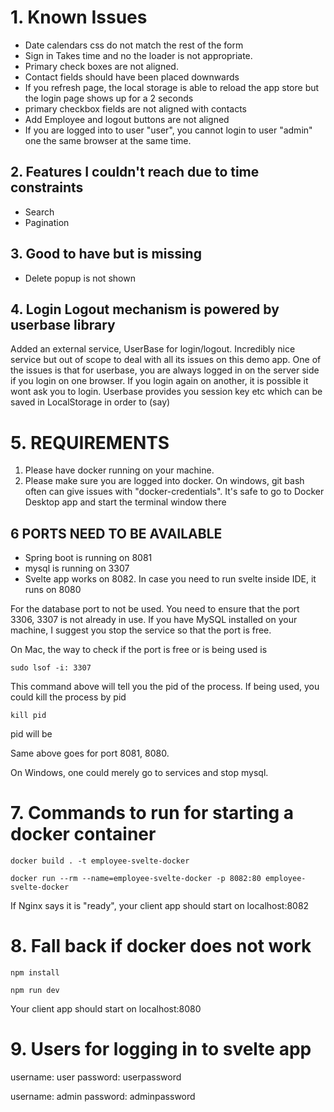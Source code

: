 # 1. Known Issues 

- Date calendars css do not match the rest of the form
- Sign in Takes time and no the loader is not appropriate.
- Primary check boxes are not aligned. 
- Contact fields should have been placed downwards
- If you refresh page, the local storage is able to reload the app store but the login page shows up for a 2 seconds
- primary checkbox fields are not aligned with contacts
- Add Employee and logout buttons are not aligned
- If you are logged into to user "user", you cannot login to user "admin" one the same browser at the same time.


## 2. Features I couldn't reach due to time constraints 
- Search
- Pagination
## 3. Good to have but is missing

- Delete popup is not shown

## 4. Login Logout mechanism is powered by userbase library

Added an external service, UserBase for login/logout. Incredibly nice service but out of scope to deal with all its issues on this demo app. One of the issues is that for userbase, you are always logged in on the server side if you login on one browser. If you login again on another, it is possible it wont ask you to login. Userbase provides you session key etc which can be saved in LocalStorage in order to (say)

# 5. REQUIREMENTS

1. Please have docker running on your machine.
2. Please make sure you are logged into docker. On windows, git bash often can give issues with "docker-credentials". It's safe to go to Docker Desktop app and start the terminal window there

## 6 PORTS NEED TO BE AVAILABLE

- Spring boot is running on 8081
- mysql is running on 3307
- Svelte app works on 8082. In case you need to run svelte inside IDE, it runs on 8080

For the database port to not be used. You need to ensure that the port 3306, 3307 is not already in use.
If you have MySQL installed on your machine, I suggest you stop the service so that the port is free.

On Mac, the way to check if the port is free or is being used is

`sudo lsof -i: 3307`

This command above will tell you the pid of the process. If being used,  you could kill the process by pid

`kill pid`

pid will be

Same above goes for port 8081, 8080.

On Windows, one could merely go to services and stop mysql.


# 7. Commands to run for starting a docker container

`docker build . -t employee-svelte-docker`

`docker run --rm --name=employee-svelte-docker -p 8082:80 employee-svelte-docker`

If Nginx says it is "ready", your client app should start on localhost:8082

# 8. Fall back if docker does not work

`npm install`

`npm run dev`

Your client app should start on localhost:8080

# 9. Users for logging in to svelte app

username: user
password: userpassword

username: admin
password: adminpassword



